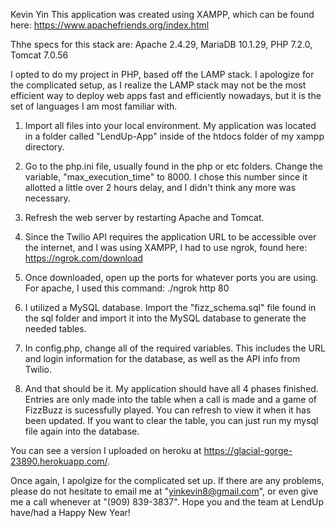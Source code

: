 Kevin Yin
This application was created using XAMPP, which can be found here: 
https://www.apachefriends.org/index.html

Thhe specs for this stack are: 
Apache 2.4.29, MariaDB 10.1.29, PHP 7.2.0, Tomcat 7.0.56

I opted to do my project in PHP, based off the LAMP stack. I apologize for the complicated setup, as I realize the LAMP stack may not be the most efficient way to deploy web apps fast and efficiently nowadays, but it is the set of languages I am most familiar with.

1. Import all files into your local environment. My application was located in a folder called "LendUp-App" inside of the htdocs folder of my xampp directory.

2. Go to the php.ini file, usually found in the php or etc folders. Change the variable, "max_execution_time" to 8000. I chose this number since it allotted a little over 2 hours delay, and I didn't think any more was necessary. 

3. Refresh the web server by restarting Apache and Tomcat. 

4. Since the Twilio API requires the application URL to be accessible over the internet, and I was using XAMPP, I had to use ngrok, found here: https://ngrok.com/download

5. Once downloaded, open up the ports for whatever ports you are using. For apache, I used this command:
	./ngrok http 80

6. I utilized a MySQL database. Import the "fizz_schema.sql" file found in the sql folder and import it into the MySQL database to generate the needed tables.

7. In config.php, change all of the required variables. This includes the URL and login information for the database, as well as the API info from Twilio. 

10. And that should be it. My application should have all 4 phases finished. Entries are only made into the table when a call is made and a game of FizzBuzz is sucessfully played. You can refresh to view it when it has been updated. If you want to clear the table, you can just run my mysql file again into the database. 

You can see a version I uploaded on heroku at https://glacial-gorge-23890.herokuapp.com/.

Once again, I apolgize for the complicated set up. If there are any problems, please do not hesitate to email me at "yinkevin8@gmail.com", or even give me a call whenever at 
"(909) 839-3837". Hope you and the team at LendUp have/had a Happy New Year!
 